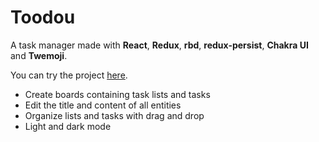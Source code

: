 # Toodou

A task manager made with **React**, **Redux**, **rbd**, **redux-persist**, **Chakra UI** and **Twemoji**.

You can try the project [here](https://znuznu.github.io/toodou).

- Create boards containing task lists and tasks
- Edit the title and content of all entities
- Organize lists and tasks with drag and drop
- Light and dark mode
